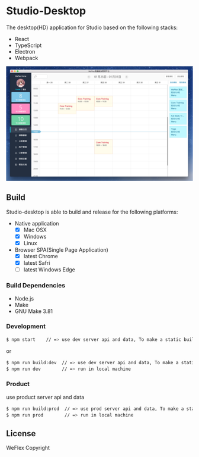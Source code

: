 # Studio-Desktop

The desktop(HD) application for Studio based on the following stacks:

- React
- TypeScript
- Electron
- Webpack

![v1.0](./history/v1.0.png)

## Build

Studio-desktop is able to build and release for the following platforms:

- Native application
  - [x] Mac OSX
  - [x] Windows
  - [x] Linux

- Browser SPA(Single Page Application)
  - [x] latest Chrome
  - [x] latest Safri
  - [ ] latest Windows Edge

### Build Dependencies

* Node.js
* Make
* GNU Make 3.81

### Development
```sh
$ npm start    // => use dev server api and data, To make a static build, simply. and run in local machine.
```

or

```sh
$ npm run build:dev  // => use dev server api and data, To make a static build, simply.
$ npm run dev        // => run in local machine
```

### Product
use product server api and data
```sh
$ npm run build:prod  // => use prod server api and data, To make a static build, simply.
$ npm run prod        // => run in local machine
```

## License

WeFlex Copyright
